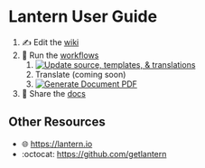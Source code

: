# Lantern User Guide
1. ✍️ Edit the [wiki](https://github.com/getlantern/guide/wiki)
2. 🏃 Run the [workflows](https://github.com/getlantern/guide/actions)
    1. [![Update source, templates, & translations](https://github.com/getlantern/guide/actions/workflows/update.yml/badge.svg)](https://github.com/getlantern/guide/actions/workflows/update.yml)
    2. Translate (coming soon)
    3. [![Generate Document PDF](https://github.com/getlantern/guide/actions/workflows/generate.yml/badge.svg)](https://github.com/getlantern/guide/actions/workflows/generate.yml)
3. 📖 Share the [docs](https://github.com/getlantern/guide/tree/main/docs/output)

## Other Resources
- 🌐 https://lantern.io
- :octocat: https://github.com/getlantern

